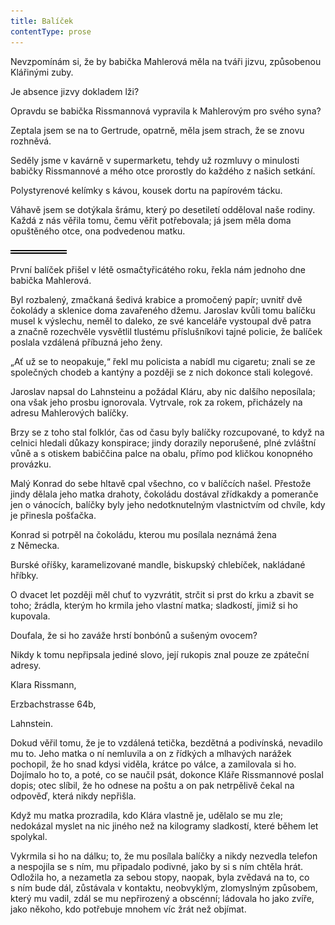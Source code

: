 ```yaml
---
title: Balíček
contentType: prose
---
```


<section>

Nevzpomínám si, že by babička Mahlerová měla na tváři jizvu, způsobenou Klářinými zuby.

Je absence jizvy dokladem lži?

Opravdu se babička Rissmannová vypravila k Mahlerovým pro svého syna?

Zeptala jsem se na to Gertrude, opatrně, měla jsem strach, že se znovu rozhněvá.

Seděly jsme v kavárně v supermarketu, tehdy už rozmluvy o minulosti babičky Rissmannové a mého otce prorostly do každého z našich setkání.

Polystyrenové kelímky s kávou, kousek dortu na papírovém tácku.

Váhavě jsem se dotýkala šrámu, který po desetiletí odděloval naše rodiny. Každá z nás věřila tomu, čemu věřit potřebovala; já jsem měla doma opuštěného otce, ona podvedenou matku.

![divider.png](./resources/divider_opt.png)

První balíček přišel v létě osmačtyřicátého roku, řekla nám jednoho dne babička Mahlerová.

Byl rozbalený, zmačkaná šedivá krabice a promočený papír; uvnitř dvě čokolády a sklenice doma zavařeného džemu. Jaroslav kvůli tomu balíčku musel k výslechu, neměl to daleko, ze své kanceláře vystoupal dvě patra a značně rozechvěle vysvětlil tlustému příslušníkovi tajné policie, že balíček poslala vzdálená příbuzná jeho ženy.

„Ať už se to neopakuje,“ řekl mu policista a nabídl mu cigaretu; znali se ze společných chodeb a kantýny a později se z nich dokonce stali kolegové.

Jaroslav napsal do Lahnsteinu a požádal Kláru, aby nic dalšího neposílala; ona však jeho prosbu ignorovala. Vytrvale, rok za rokem, přicházely na adresu Mahlerových balíčky.

Brzy se z toho stal folklór, čas od času byly balíčky rozcupované, to když na celnici hledali důkazy konspirace; jindy dorazily neporušené, plné zvláštní vůně a s otiskem babiččina palce na obalu, přímo pod kličkou konopného provázku.

Malý Konrad do sebe hltavě cpal všechno, co v balíčcích našel. Přestože jindy dělala jeho matka drahoty, čokoládu dostával zřídkakdy a pomeranče jen o vánocích, balíčky byly jeho nedotknutelným vlastnictvím od chvíle, kdy je přinesla pošťačka.

Konrad si potrpěl na čokoládu, kterou mu posílala neznámá žena z Německa.

Burské oříšky, karamelizované mandle, biskupský chlebíček, nakládané hříbky.

O dvacet let později měl chuť to vyzvrátit, strčit si prst do krku a zbavit se toho; žrádla, kterým ho krmila jeho vlastní matka; sladkostí, jimiž si ho kupovala.

Doufala, že si ho zaváže hrstí bonbónů a sušeným ovocem?

Nikdy k tomu nepřipsala jediné slovo, její rukopis znal pouze ze zpáteční adresy.

Klara Rissmann,

Erzbachstrasse 64b,

Lahnstein.

Dokud věřil tomu, že je to vzdálená tetička, bezdětná a podivínská, nevadilo mu to. Jeho matka o ní nemluvila a on z řídkých a mlhavých narážek pochopil, že ho snad kdysi viděla, krátce po válce, a zamilovala si ho. Dojímalo ho to, a poté, co se naučil psát, dokonce Kláře Rissmannové poslal dopis; otec slíbil, že ho odnese na poštu a on pak netrpělivě čekal na odpověď, která nikdy nepřišla.

Když mu matka prozradila, kdo Klára vlastně je, udělalo se mu zle; nedokázal myslet na nic jiného než na kilogramy sladkostí, které během let spolykal.

Vykrmila si ho na dálku; to, že mu posílala balíčky a nikdy nezvedla telefon a nespojila se s ním, mu připadalo podivné, jako by si s ním chtěla hrát. Odložila ho, a nezametla za sebou stopy, naopak, byla zvědavá na to, co s ním bude dál, zůstávala v kontaktu, neobvyklým, zlomyslným způsobem, který mu vadil, zdál se mu nepřirozený a obscénní; ládovala ho jako zvíře, jako někoho, kdo potřebuje mnohem víc žrát než objímat.

</section>
